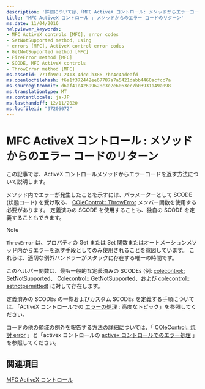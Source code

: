 ```yaml
---
description: '詳細については、「MFC ActiveX コントロール: メソッドからエラーコードを返す」を参照してください。'
title: 'MFC ActiveX コントロール : メソッドからのエラー コードのリターン'
ms.date: 11/04/2016
helpviewer_keywords:
- MFC ActiveX controls [MFC], error codes
- SetNotSupported method, using
- errors [MFC], ActiveX control error codes
- GetNotSupported method [MFC]
- FireError method [MFC]
- SCODE, MFC ActiveX controls
- ThrowError method [MFC]
ms.assetid: 771fb9c9-2413-4dcc-b386-7bc4c4adeafd
ms.openlocfilehash: f6a1f372442ee67787a7a5421dabb4460acfcc7a
ms.sourcegitcommit: d6af41e42699628c3e2e6063ec7b03931a49a098
ms.translationtype: MT
ms.contentlocale: ja-JP
ms.lasthandoff: 12/11/2020
ms.locfileid: "97206072"
---
```

# <a name="mfc-activex-controls-returning-error-codes-from-a-method"></a>MFC ActiveX コントロール : メソッドからのエラー コードのリターン

この記事では、ActiveX コントロールメソッドからエラーコードを返す方法について説明します。

メソッド内でエラーが発生したことを示すには、パラメーターとして SCODE (状態コード) を受け取る、 [COleControl:: ThrowError](reference/colecontrol-class.md#throwerror) メンバー関数を使用する必要があります。 定義済みの SCODE を使用することも、独自の SCODE を定義することもできます。

> [!NOTE]
> `ThrowError` は、プロパティの Get または Set 関数またはオートメーションメソッド内からエラーを返す手段としてのみ使用されることを意図しています。 これらは、適切な例外ハンドラーがスタックに存在する唯一の時間です。

このヘルパー関数は、最も一般的な定義済みの SCODEs (例: [colecontrol:: SetNotSupported](reference/colecontrol-class.md#setnotsupported)、 [Colecontrol:: GetNotSupported](reference/colecontrol-class.md#getnotsupported)、および [colecontrol:: setnotpermitted](reference/colecontrol-class.md#setnotpermitted)) に対して存在します。

定義済みの SCODEs の一覧およびカスタム SCODEs を定義する手順については、「ActiveX コントロールでの [エラーの処理](mfc-activex-controls-advanced-topics.md) : 高度なトピック」を参照してください。

コードの他の領域の例外を報告する方法の詳細については、「 [COleControl:: 焼討 error](reference/colecontrol-class.md#fireerror) 」と「activex コントロールの [activex コントロールでのエラー処理](mfc-activex-controls-advanced-topics.md) 」を参照してください。

## <a name="see-also"></a>関連項目

[MFC ActiveX コントロール](mfc-activex-controls.md)
